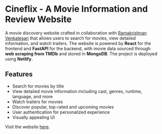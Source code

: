 # Cineflix - A Movie Information and Review Website

A movie discovery website crafted in collaboration with [Ramakrishnan Venkatesan](https://github.com/) that allows users to search for movies, view detailed information, and watch trailers. The website is powered by **React** for the frontend and **FastAPI** for the backend, with movie data sourced through **web scraping from TMDb** and stored in **MongoDB**. The project is deployed using **Netlify**.

## Features
- Search for movies by title
- View detailed movie information including cast, genres, runtime, language, and more
- Watch trailers for movies
- Discover popular, top-rated and upcoming movies
- User authentication for personalized experience
- Visually appealing UI

Visit the website [here](https://cineflx.netlify.app).



